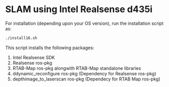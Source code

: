 # SLAM using Intel Realsense d435i

For installation (depending upon your OS version), run the installation script as:

```bash
./install16.sh
```
This script installs the following packages:
1) Intel Realsense SDK
2) Realsense ros-pkg
3) RTAB-Map ros-pkg alongwith RTAB-Map standalone libraries
4) ddynamic_reconfigure ros-pkg (Dependency for Realsense ros-pkg)
5) depthimage_to_laserscan ros-pkg (Dependecy for RTAB Map ros-pkg)
